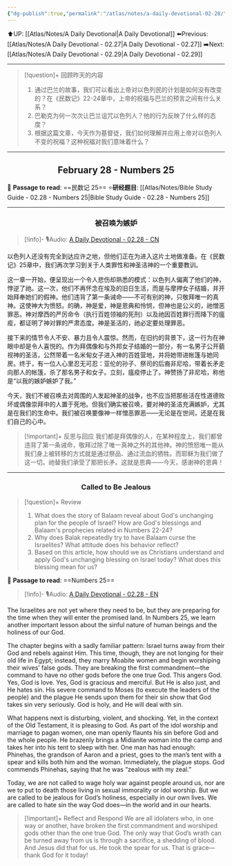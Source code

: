 ```yaml
---
{"dg-publish":true,"permalink":"/atlas/notes/a-daily-devotional-02-28/"}
---
```


 ⬆️UP: [[Atlas/Notes/A Daily Devotional\|A Daily Devotional]]
⬅️Previous: [[Atlas/Notes/A Daily Devotional - 02.27\|A Daily Devotional - 02.27]]
➡️Next: [[Atlas/Notes/A Daily Devotional - 02.29\|A Daily Devotional - 02.29]]

---

> [!question]+ 回顾昨天的内容
> 1. ⁠通过巴兰的故事，我们可以看出上帝对以色列民的计划是如何没有改变的？在《民数记》22-24章中，上帝的祝福与巴兰的预言之间有什么关系？
> 2. ⁠巴勒克为何一次次让巴兰诅咒以色列人？他的行为反映了什么样的态度？
> 3. ⁠根据这篇文章，今天作为基督徒，我们如何理解并应用上帝对以色列人不变的祝福？这种祝福对我们意味着什么？


---
## <center>February 28 - Numbers 25</center>

📖 **Passage to read**: ==民数记 25==
⭐**研经题目**: [[Atlas/Notes/Bible Study Guide - 02.28 - Numbers 25\|Bible Study Guide - 02.28 - Numbers 25]]

---
### <center>被召唤为嫉妒</center>

> [!info]- 🎙️Audio: [A Daily Devotional - 02.28 - CN]()

以色列人还没有完全到达应许之地，但他们正在为进入这片土地做准备。在《民数记》25章中，我们再次学习到关于人类罪性和神圣洁神的一个重要教训。

这一章一开始，便呈现出一个令人悲伤却熟悉的模式：以色列人偏离了他们的神，悖逆了祂。这一次，他们不再怀念在埃及的旧日生活，而是与摩押女子结婚，并开始拜奉她们的假神。他们违背了第一条诫命——不可有别的神，只敬拜唯一的真神。这使神大为愤怒。的确，神是爱，神是恩典和怜悯，但神也是公义的，祂憎恶罪恶。神对摩西的严厉命令（执行百姓领袖的死刑）以及祂因百姓罪行而降下的瘟疫，都证明了神对罪的严肃态度。神是圣洁的，祂必定要处理罪恶。

接下来的情节令人不安、暴力且令人震惊。然而，在旧约的背景下，这一行为在神眼中却是令人喜悦的。作为拜偶像和与外邦女子结婚的一部分，有一名男子公开藐视神的圣洁，公然带着一名米甸女子进入神的百姓营地，并将她带进帐篷与她同房。终于，有一位人心里忍无可忍：亚伦的孙子、祭司的后裔非尼哈，带着长矛走向那人的帐篷，杀了那名男子和女子。立刻，瘟疫停止了。神赞扬了非尼哈，称他是“以我的嫉妒嫉妒了我。”

今天，我们不被召唤去对周围的人发起神圣的战争，也不应当把那些活在性道德败坏或偶像崇拜中的人置于死地。但我们确实被召唤，要对神的圣洁充满嫉妒，尤其是在我们的生命中。我们被召唤要像神一样憎恶罪恶——无论是在世间，还是在我们自己的心中。

> [!important]+ 反思与回应
我们都是拜偶像的人，在某种程度上，我们都曾违背了第一条诫命，敬拜过除了唯一真神之外的其他神。神的愤怒唯一能从我们身上被转移的方式就是通过祭品、通过流血的牺牲。而耶稣为我们做了这一切。祂替我们承受了那把长矛。这就是恩典——今天，感谢神的恩典！



---
### <center>Called to Be Jealous</center>

> [!question]+ Review
> 1. What does the story of Balaam reveal about God's unchanging plan for the people of Israel? How are God's blessings and Balaam's prophecies related in Numbers 22-24?
> 2. ⁠Why does Balak repeatedly try to have Balaam curse the Israelites? What attitude does his behavior reflect?
> 3. ⁠Based on this article, how should we as Christians understand and apply God's unchanging blessing on Israel today? What does this blessing mean for us?

📖 **Passage to read**: ==Numbers 25==

> [!info]- 🎙️Audio: [A Daily Devotional - 02.28 - EN]()  

The Israelites are not yet where they need to be, but they are preparing for the time when they will enter the promised land. In Numbers 25, we learn another important lesson about the sinful nature of human beings and the holiness of our God.

The chapter begins with a sadly familiar pattern: Israel turns away from their God and rebels against Him. This time, though, they are not longing for their old life in Egypt; instead, they marry Moabite women and begin worshiping their wives’ false gods. They are breaking the first commandment—the command to have no other gods before the one true God. This angers God. Yes, God is love. Yes, God is gracious and merciful. But He is also just, and He hates sin. His severe command to Moses (to execute the leaders of the people) and the plague He sends upon them for their sin show that God takes sin very seriously. God is holy, and He will deal with sin. 

What happens next is disturbing, violent, and shocking. Yet, in the context of the Old Testament, it is pleasing to God. As part of the idol worship and marriage to pagan women, one man openly flaunts his sin before God and the whole people. He brazenly brings a Midianite woman into the camp and takes her into his tent to sleep with her. One man has had enough: Phinehas, the grandson of Aaron and a priest, goes to the man’s tent with a spear and kills both him and the woman. Immediately, the plague stops. God commends Phinehas, saying that he was “zealous with my zeal.”

Today, we are not called to wage holy war against people around us, nor are we to put to death those living in sexual immorality or idol worship. But we are called to be jealous for God’s holiness, especially in our own lives. We are called to hate sin the way God does—in the world and in our hearts.

> [!important]+ Reflect and Respond
We are all idolaters who, in one way or another, have broken the first commandment and worshiped gods other than the one true God. The only way that God’s wrath can be turned away from us is through a sacrifice, a shedding of blood. And Jesus did that for us. He took the spear for us. That is grace—thank God for it today!
























